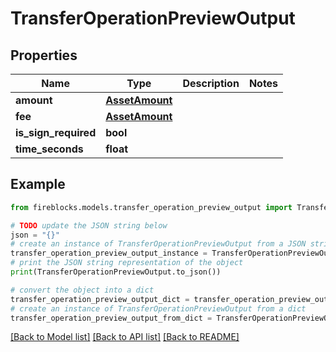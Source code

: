 # TransferOperationPreviewOutput


## Properties

Name | Type | Description | Notes
------------ | ------------- | ------------- | -------------
**amount** | [**AssetAmount**](AssetAmount.md) |  | 
**fee** | [**AssetAmount**](AssetAmount.md) |  | 
**is_sign_required** | **bool** |  | 
**time_seconds** | **float** |  | 

## Example

```python
from fireblocks.models.transfer_operation_preview_output import TransferOperationPreviewOutput

# TODO update the JSON string below
json = "{}"
# create an instance of TransferOperationPreviewOutput from a JSON string
transfer_operation_preview_output_instance = TransferOperationPreviewOutput.from_json(json)
# print the JSON string representation of the object
print(TransferOperationPreviewOutput.to_json())

# convert the object into a dict
transfer_operation_preview_output_dict = transfer_operation_preview_output_instance.to_dict()
# create an instance of TransferOperationPreviewOutput from a dict
transfer_operation_preview_output_from_dict = TransferOperationPreviewOutput.from_dict(transfer_operation_preview_output_dict)
```
[[Back to Model list]](../README.md#documentation-for-models) [[Back to API list]](../README.md#documentation-for-api-endpoints) [[Back to README]](../README.md)


